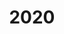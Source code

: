 ---
title: 2020
menu:
  sidebar:
    name: 2020
    identifier: 2020
    parent: publications
    weight: 300
---